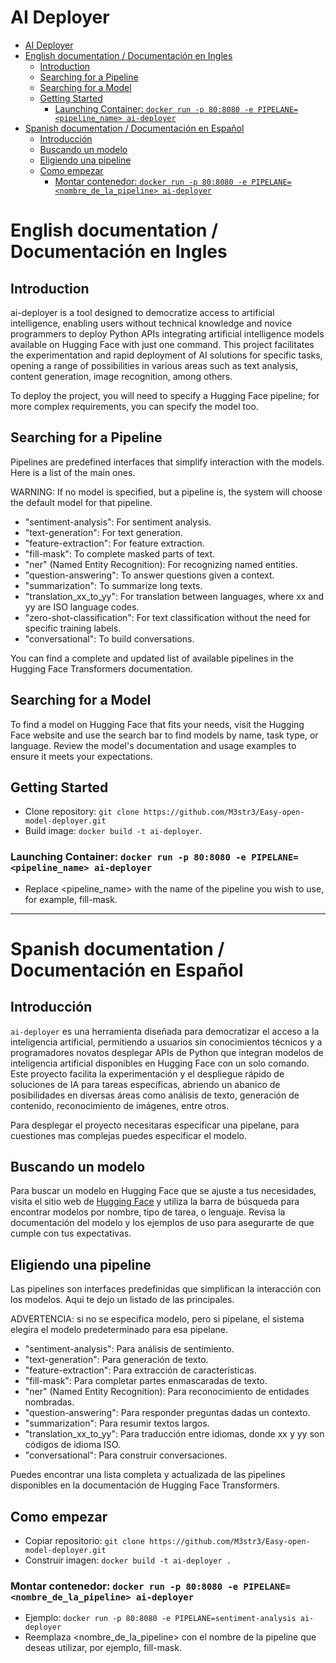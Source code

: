 # AI Deployer
- [AI Deployer](#ai-deployer)
- [English documentation / Documentación en Ingles](#english-documentation--documentación-en-ingles)
  - [Introduction](#introduction)
  - [Searching for a Pipeline](#searching-for-a-pipeline)
  - [Searching for a Model](#searching-for-a-model)
  - [Getting Started](#getting-started)
    - [Launching Container: `docker run -p 80:8080 -e PIPELANE=<pipeline_name> ai-deployer`](#launching-container-docker-run--p-808080--e-pipelanepipeline_name-ai-deployer)
- [Spanish documentation / Documentación en Español](#spanish-documentation--documentación-en-español)
  - [Introducción](#introducción)
  - [Buscando un modelo](#buscando-un-modelo)
  - [Eligiendo una pipeline](#eligiendo-una-pipeline)
  - [Como empezar](#como-empezar)
    - [Montar contenedor: `docker run -p 80:8080 -e PIPELANE=<nombre_de_la_pipeline> ai-deployer`](#montar-contenedor-docker-run--p-808080--e-pipelanenombre_de_la_pipeline-ai-deployer)
# English documentation / Documentación en Ingles

## Introduction
ai-deployer is a tool designed to democratize access to artificial intelligence, enabling users without technical knowledge and novice programmers to deploy Python APIs integrating artificial intelligence models available on Hugging Face with just one command. This project facilitates the experimentation and rapid deployment of AI solutions for specific tasks, opening a range of possibilities in various areas such as text analysis, content generation, image recognition, among others.

To deploy the project, you will need to specify a Hugging Face pipeline; for more complex requirements, you can specify the model too.

## Searching for a Pipeline
Pipelines are predefined interfaces that simplify interaction with the models. Here is a list of the main ones.

WARNING: If no model is specified, but a pipeline is, the system will choose the default model for that pipeline.

- "sentiment-analysis": For sentiment analysis.
- "text-generation": For text generation.
- "feature-extraction": For feature extraction.
- "fill-mask": To complete masked parts of text.
- "ner" (Named Entity Recognition): For recognizing named entities.
- "question-answering": To answer questions given a context.
- "summarization": To summarize long texts.
- "translation_xx_to_yy": For translation between languages, where xx and yy are ISO language codes.
- "zero-shot-classification": For text classification without the need for specific training labels.
- "conversational": To build conversations.

You can find a complete and updated list of available pipelines in the Hugging Face Transformers documentation.

## Searching for a Model
To find a model on Hugging Face that fits your needs, visit the Hugging Face website and use the search bar to find models by name, task type, or language. Review the model's documentation and usage examples to ensure it meets your expectations.


## Getting Started
- Clone repository: `git clone https://github.com/M3str3/Easy-open-model-deployer.git`
- Build image: `docker build -t ai-deployer`.

### Launching Container: `docker run -p 80:8080 -e PIPELANE=<pipeline_name> ai-deployer`
  - Replace <pipeline_name> with the name of the pipeline you wish to use, for example, fill-mask.

----

# Spanish documentation / Documentación en Español

## Introducción
`ai-deployer` es una herramienta diseñada para democratizar el acceso a la inteligencia artificial, permitiendo a usuarios sin conocimientos técnicos y a programadores novatos desplegar APIs de Python que integran modelos de inteligencia artificial disponibles en Hugging Face con un solo comando. Este proyecto facilita la experimentación y el despliegue rápido de soluciones de IA para tareas específicas, abriendo un abanico de posibilidades en diversas áreas como análisis de texto, generación de contenido, reconocimiento de imágenes, entre otros.

Para desplegar el proyecto necesitaras especificar una pipelane, para cuestiones mas complejas puedes especificar el modelo.

## Buscando un modelo
Para buscar un modelo en Hugging Face que se ajuste a tus necesidades, visita el sitio web de [Hugging Face](https://huggingface.co/models) y utiliza la barra de búsqueda para encontrar modelos por nombre, tipo de tarea, o lenguaje. Revisa la documentación del modelo y los ejemplos de uso para asegurarte de que cumple con tus expectativas.

## Eligiendo una pipeline
Las pipelines son interfaces predefinidas que simplifican la interacción con los modelos. Aqui te dejo un listado de las principales.

ADVERTENCIA: si no se especifica modelo, pero si pipelane, el sistema elegira el modelo predeterminado para esa pipelane.

- "sentiment-analysis": Para análisis de sentimiento.
- "text-generation": Para generación de texto.
- "feature-extraction": Para extracción de características.
- "fill-mask": Para completar partes enmascaradas de texto.
- "ner" (Named Entity Recognition): Para reconocimiento de entidades nombradas.
- "question-answering": Para responder preguntas dadas un contexto.
- "summarization": Para resumir textos largos.
- "translation_xx_to_yy": Para traducción entre idiomas, donde xx y yy son códigos de idioma ISO.
- "conversational": Para construir conversaciones.


Puedes encontrar una lista completa y actualizada de las pipelines disponibles en la documentación de Hugging Face Transformers.

## Como empezar
- Copiar repositorio: `git clone https://github.com/M3str3/Easy-open-model-deployer.git`
- Construir imagen: `docker build -t ai-deployer .`

### Montar contenedor: `docker run -p 80:8080 -e PIPELANE=<nombre_de_la_pipeline> ai-deployer`
  - Ejemplo: `docker run -p 80:8080 -e PIPELANE=sentiment-analysis ai-deployer`
  - Reemplaza <nombre_de_la_pipeline> con el nombre de la pipeline que deseas utilizar, por ejemplo, fill-mask.
  

